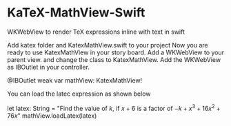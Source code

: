# KaTeX-MathView-Swift
WKWebView to render TeX expressions inline with text in swift


Add katex folder and KatexMathView.swift to your project
Now you are ready to use KatexMathView in your story board. 
Add a WKWebView to your parent view. and change the class to KatexMathView. 
Add the WKWebView as IBOutlet in your controller. 

   @IBOutlet weak var mathView: KatexMathView!


You can load the latec expression as shown below

  let latex: String = "Find the value of $k$, if $x + 6$ is a factor of $- k + x^{3} + 16 x^{2} + 76 x$"
  mathView.loadLatex(latex)
